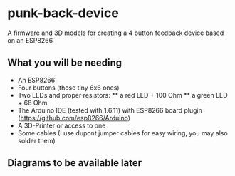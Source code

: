 # punk-back-device
A firmware and 3D models for creating a 4 button feedback device based on an ESP8266

## What you will be needing
* An ESP8266
* Four buttons (those tiny 6x6 ones)
* Two LEDs and proper resistors: 
** a red LED + 100 Ohm 
** a green LED + 68 Ohm
* The Arduino IDE (tested with 1.6.11) with ESP8266 board plugin (https://github.com/esp8266/Arduino)
* A 3D-Printer or access to one
* Some cables (I use dupont jumper cables for easy wiring, you may also solder them)

## Diagrams to be available later
